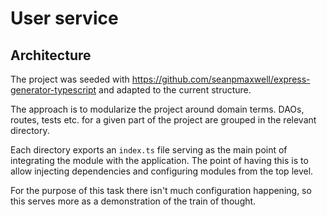 # User service

## Architecture

The project was seeded with https://github.com/seanpmaxwell/express-generator-typescript and adapted to the current structure.

The approach is to modularize the project around domain terms.
DAOs, routes, tests etc. for a given part of the project are grouped in the relevant directory.

Each directory exports an `index.ts` file serving as the main point of integrating the module with the application.
The point of having this is to allow injecting dependencies and configuring modules from the top level.

For the purpose of this task there isn't much configuration happening, so this serves more as a demonstration of the train of thought.
